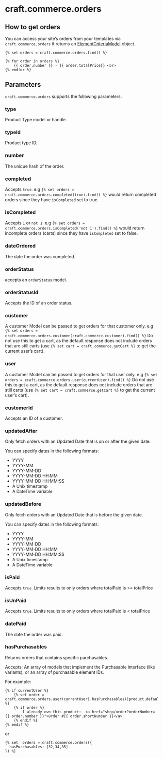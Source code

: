 # craft.commerce.orders

## How to get orders

You can access your site’s orders from your templates via `craft.commerce.orders`
It returns an [ElementCriteriaModel](https://docs.craftcms.com/v2/templating/elementcriteriamodel.html) object.

```twig
{% set orders = craft.commerce.orders.find() %}

{% for order in orders %}
    {{ order.number }} - {{ order.totalPrice}} <br>
{% endfor %}
```

## Parameters

`craft.commerce.orders` supports the following parameters:

### type
Product Type model or handle.

### typeId
Product type ID.

### number
The unique hash of the order.

### completed
Accepts `true`.  e.g `{% set orders = craft.commerce.orders.completed(true).find() %}` would return completed orders since they have `isCompleted` set to true.

### isCompleted
Accepts `1` or `not 1`.  e.g `{% set orders = craft.commerce.orders.isCompleted('not 1').find() %}` would return incomplete orders (carts) since they have `isCompleted` set to false.

### dateOrdered
The date the order was completed.

### orderStatus
accepts an `orderStatus` model.

### orderStatusId
Accepts the ID of an order status.

### customer
A customer Model can be passed to get orders for that customer only. e.g `{% set orders = craft.commerce.orders.customer(craft.commerce.customer).find() %}`
Do not use this to get a cart, as the default response does not include orders that are still
carts (use `{% set cart = craft.commerce.getCart %}` to get the current user’s cart).

### user
A customer Model can be passed to get orders for that user only. e.g `{% set orders = craft.commerce.orders.user(currentUser).find() %}`
Do not use this to get a cart, as the default response does not include orders that are still
carts (use `{% set cart = craft.commerce.getCart %}` to get the current user’s cart).

### customerId
Accepts an ID of a customer.

### updatedAfter
Only fetch orders with an Updated Date that is on or after the given date.

You can specify dates in the following formats:

- YYYY
- YYYY-MM
- YYYY-MM-DD
- YYYY-MM-DD HH:MM
- YYYY-MM-DD HH:MM:SS
- A Unix timestamp
- A DateTime variable

### updatedBefore

Only fetch orders with an Updated Date that is before the given date.

You can specify dates in the following formats:

- YYYY
- YYYY-MM
- YYYY-MM-DD
- YYYY-MM-DD HH:MM
- YYYY-MM-DD HH:MM:SS
- A Unix timestamp
- A DateTime variable

### isPaid

Accepts `true`. Limits results to only orders where totalPaid is >= totalPrice

### isUnPaid

Accepts `true`. Limits results to only orders where totalPaid is < totalPrice

### datePaid

The date the order was paid.

### hasPurchasables
Returns orders that contains specific purchasables.

Accepts: An array of models that implement the Purchasable interface (like variants), or an array of purchasable element IDs.

For example:

```twig
{% if currentUser %}
    {% set order = craft.commerce.orders.user(currentUser).hasPurchasables([product.defaultVariant]).first() %}
    {% if order %}
        I already own this product:  <a href="shop/order?orderNumber={{ order.number }}">Order #{{ order.shortNumber }}</a>
    {% endif %}
{% endif %}
```

or

```twig
{% set  orders = craft.commerce.orders({
  hasPurchasables: [32,34,35]
}) %}
```
